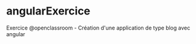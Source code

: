 
# angularExercice
Exercice @openclassroom - Création d'une application de type blog avec angular 

